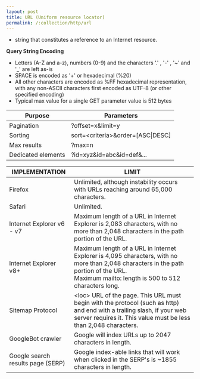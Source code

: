 ```yaml
---
layout: post
title: URL (Uniform resource locator)
permalink: /:collection/http/url
---
```


- string that constitutes a reference to an Internet resource.

**Query String Encoding**
- Letters (A-Z and a-z), numbers (0-9) and the characters '.' , '-' , '~' and '_' are left as-is
- SPACE is encoded as '+' or hexadecimal (%20)
- All other characters are encoded as %FF hexadecimal representation, with any non-ASCII characters first encoded as UTF-8 (or other specified encoding)
- Typical max value for a single GET parameter value is 512 bytes


|Purpose	|Parameters|
|---|---|
|Pagination	       |?offset=x&limit=y
|Sorting	       |sort=\<criteria>&order=[ASC\|DESC]
|Max results	   |?max=n
|Dedicated elements|?id=xyz&id=abc&id=def&...


|IMPLEMENTATION|LIMIT|
|---|---|
|Firefox|Unlimited, although instability occurs with URLs reaching around 65,000 characters.|
|Safari|Unlimited.|
|Internet Explorer v6 - v7|Maximum length of a URL in Internet Explorer is 2,083 characters, with no more than 2,048 characters in the path portion of the URL.
|Internet Explorer v8+	|Maximum length of a URL in Internet Explorer is 4,095 characters, with no more than 2,048 characters in the path portion of the URL. <br>Maximum mailto: length is 500 to 512 characters long.|
|Sitemap Protocol	|\<loc> URL of the page. This URL must begin with the protocol (such as http) and end with a trailing slash, if your web server requires it. This value must be less than 2,048 characters.|
|GoogleBot crawler	|Google will index URLs up to 2047 characters in length.|
|Google search results page (SERP)|Google index-able links that will work when clicked in the SERP's is ~1855 characters in length.|
